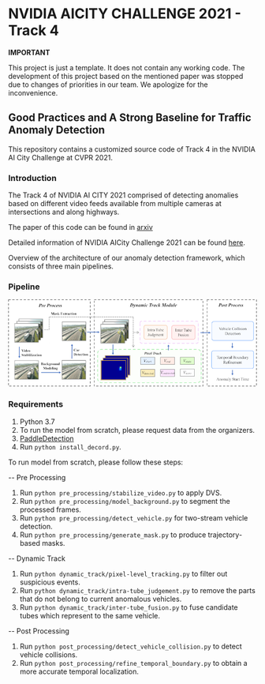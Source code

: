 # NVIDIA AICITY CHALLENGE 2021 - Track 4

**IMPORTANT** 

This project is just a template. It does not contain any working code. The development of this project based on the mentioned paper was stopped due to changes of priorities in our team. We apologize for the inconvenience.

## Good Practices and A Strong Baseline for Traffic Anomaly Detection

This repository contains a customized source code of Track 4 in the NVIDIA AI City Challenge at CVPR 2021.

### Introduction

The Track 4 of NVIDIA AI CITY 2021 comprised of detecting anomalies based on different video feeds available from multiple cameras at intersections and along highways. 

The paper of this code can be found in [arxiv](https://arxiv.org/abs/2105.03827)

Detailed information of NVIDIA AICity Challenge 2021 can be found [here](https://www.aicitychallenge.org/).


Overview of the architecture of our anomaly detection framework, which consists of three main pipelines.

### Pipeline
![](assets/pipeline.png)

### Requirements

1. Python 3.7
2. To run the model from scratch, please request data from the organizers.
3. [PaddleDetection](https://github.com/PaddlePaddle/PaddleDetection)
4. Run `python install_decord.py`.

To run model from scratch, please follow these steps:

-- Pre Processing
1. Run `python pre_processing/stabilize_video.py` to apply DVS. 
2. Run `python pre_processing/model_background.py` to segment the processed frames.
3. Run `python pre_processing/detect_vehicle.py` for two-stream vehicle detection.
4. Run `python pre_processing/generate_mask.py` to produce trajectory-based masks.

-- Dynamic Track
1. Run `python dynamic_track/pixel-level_tracking.py` to filter out suspicious events.
2. Run `python dynamic_track/intra-tube_judgement.py` to remove the parts that do not belong to current anomalous
vehicles.
3. Run `python dynamic_track/inter-tube_fusion.py` to fuse candidate tubes which represent to the
same vehicle.

-- Post Processing
1. Run `python post_processing/detect_vehicle_collision.py` to detect vehicle collisions.
2. Run `python post_processing/refine_temporal_boundary.py` to obtain a more accurate temporal localization.
